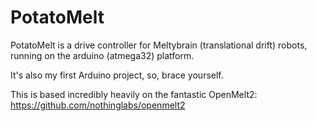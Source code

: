 # PotatoMelt

PotatoMelt is a drive controller for Meltybrain (translational drift) robots, running on the arduino (atmega32) platform.

It's also my first Arduino project, so, brace yourself.

This is based incredibly heavily on the fantastic OpenMelt2: https://github.com/nothinglabs/openmelt2